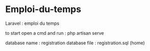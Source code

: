 # Emploi-du-temps
 Laravel : emploi du temps
 
 to start open a cmd and run : php artisan serve

database name : registration
database file : registration.sql (home)
